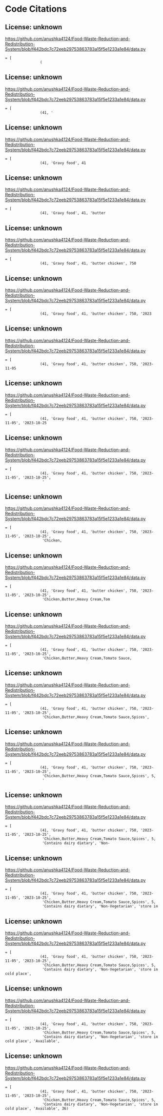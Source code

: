 # Code Citations

## License: unknown
https://github.com/anushka4124/Food-Waste-Reduction-and-Redistribution-System/blob/f442bdc7c72eeb29753863783a15f5e1233a1e84/data.py

```
= [
                (
```


## License: unknown
https://github.com/anushka4124/Food-Waste-Reduction-and-Redistribution-System/blob/f442bdc7c72eeb29753863783a15f5e1233a1e84/data.py

```
= [
                (41, '
```


## License: unknown
https://github.com/anushka4124/Food-Waste-Reduction-and-Redistribution-System/blob/f442bdc7c72eeb29753863783a15f5e1233a1e84/data.py

```
= [
                (41, 'Gravy food', 41
```


## License: unknown
https://github.com/anushka4124/Food-Waste-Reduction-and-Redistribution-System/blob/f442bdc7c72eeb29753863783a15f5e1233a1e84/data.py

```
= [
                (41, 'Gravy food', 41, 'butter
```


## License: unknown
https://github.com/anushka4124/Food-Waste-Reduction-and-Redistribution-System/blob/f442bdc7c72eeb29753863783a15f5e1233a1e84/data.py

```
= [
                (41, 'Gravy food', 41, 'butter chicken', 750
```


## License: unknown
https://github.com/anushka4124/Food-Waste-Reduction-and-Redistribution-System/blob/f442bdc7c72eeb29753863783a15f5e1233a1e84/data.py

```
= [
                (41, 'Gravy food', 41, 'butter chicken', 750, '2023
```


## License: unknown
https://github.com/anushka4124/Food-Waste-Reduction-and-Redistribution-System/blob/f442bdc7c72eeb29753863783a15f5e1233a1e84/data.py

```
= [
                (41, 'Gravy food', 41, 'butter chicken', 750, '2023-11-05
```


## License: unknown
https://github.com/anushka4124/Food-Waste-Reduction-and-Redistribution-System/blob/f442bdc7c72eeb29753863783a15f5e1233a1e84/data.py

```
= [
                (41, 'Gravy food', 41, 'butter chicken', 750, '2023-11-05', '2023-10-25
```


## License: unknown
https://github.com/anushka4124/Food-Waste-Reduction-and-Redistribution-System/blob/f442bdc7c72eeb29753863783a15f5e1233a1e84/data.py

```
= [
                (41, 'Gravy food', 41, 'butter chicken', 750, '2023-11-05', '2023-10-25',
                 '
```


## License: unknown
https://github.com/anushka4124/Food-Waste-Reduction-and-Redistribution-System/blob/f442bdc7c72eeb29753863783a15f5e1233a1e84/data.py

```
= [
                (41, 'Gravy food', 41, 'butter chicken', 750, '2023-11-05', '2023-10-25',
                 'Chicken,
```


## License: unknown
https://github.com/anushka4124/Food-Waste-Reduction-and-Redistribution-System/blob/f442bdc7c72eeb29753863783a15f5e1233a1e84/data.py

```
= [
                (41, 'Gravy food', 41, 'butter chicken', 750, '2023-11-05', '2023-10-25',
                 'Chicken,Butter,Heavy Cream,Tom
```


## License: unknown
https://github.com/anushka4124/Food-Waste-Reduction-and-Redistribution-System/blob/f442bdc7c72eeb29753863783a15f5e1233a1e84/data.py

```
= [
                (41, 'Gravy food', 41, 'butter chicken', 750, '2023-11-05', '2023-10-25',
                 'Chicken,Butter,Heavy Cream,Tomato Sauce,
```


## License: unknown
https://github.com/anushka4124/Food-Waste-Reduction-and-Redistribution-System/blob/f442bdc7c72eeb29753863783a15f5e1233a1e84/data.py

```
= [
                (41, 'Gravy food', 41, 'butter chicken', 750, '2023-11-05', '2023-10-25',
                 'Chicken,Butter,Heavy Cream,Tomato Sauce,Spices',
```


## License: unknown
https://github.com/anushka4124/Food-Waste-Reduction-and-Redistribution-System/blob/f442bdc7c72eeb29753863783a15f5e1233a1e84/data.py

```
= [
                (41, 'Gravy food', 41, 'butter chicken', 750, '2023-11-05', '2023-10-25',
                 'Chicken,Butter,Heavy Cream,Tomato Sauce,Spices', 5,
                 '
```


## License: unknown
https://github.com/anushka4124/Food-Waste-Reduction-and-Redistribution-System/blob/f442bdc7c72eeb29753863783a15f5e1233a1e84/data.py

```
= [
                (41, 'Gravy food', 41, 'butter chicken', 750, '2023-11-05', '2023-10-25',
                 'Chicken,Butter,Heavy Cream,Tomato Sauce,Spices', 5,
                 'Contains dairy dietary', 'Non-
```


## License: unknown
https://github.com/anushka4124/Food-Waste-Reduction-and-Redistribution-System/blob/f442bdc7c72eeb29753863783a15f5e1233a1e84/data.py

```
= [
                (41, 'Gravy food', 41, 'butter chicken', 750, '2023-11-05', '2023-10-25',
                 'Chicken,Butter,Heavy Cream,Tomato Sauce,Spices', 5,
                 'Contains dairy dietary', 'Non-Vegetarian', 'store in
```


## License: unknown
https://github.com/anushka4124/Food-Waste-Reduction-and-Redistribution-System/blob/f442bdc7c72eeb29753863783a15f5e1233a1e84/data.py

```
= [
                (41, 'Gravy food', 41, 'butter chicken', 750, '2023-11-05', '2023-10-25',
                 'Chicken,Butter,Heavy Cream,Tomato Sauce,Spices', 5,
                 'Contains dairy dietary', 'Non-Vegetarian', 'store in cold place', 
```


## License: unknown
https://github.com/anushka4124/Food-Waste-Reduction-and-Redistribution-System/blob/f442bdc7c72eeb29753863783a15f5e1233a1e84/data.py

```
= [
                (41, 'Gravy food', 41, 'butter chicken', 750, '2023-11-05', '2023-10-25',
                 'Chicken,Butter,Heavy Cream,Tomato Sauce,Spices', 5,
                 'Contains dairy dietary', 'Non-Vegetarian', 'store in cold place', 'Available', 
```


## License: unknown
https://github.com/anushka4124/Food-Waste-Reduction-and-Redistribution-System/blob/f442bdc7c72eeb29753863783a15f5e1233a1e84/data.py

```
= [
                (41, 'Gravy food', 41, 'butter chicken', 750, '2023-11-05', '2023-10-25',
                 'Chicken,Butter,Heavy Cream,Tomato Sauce,Spices', 5,
                 'Contains dairy dietary', 'Non-Vegetarian', 'store in cold place', 'Available', 36)
```

